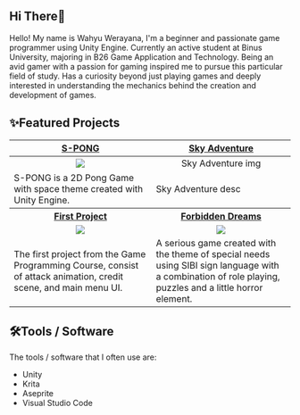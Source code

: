 ## Hi There👋
Hello! My name is Wahyu Werayana, I'm a beginner and passionate game programmer using Unity Engine. Currently an active student at Binus University, majoring in B26 Game Application and Technology. Being an avid gamer with a passion for gaming inspired me to pursue this particular field of study. Has a curiosity beyond just playing games and deeply interested in understanding the mechanics behind the creation and development of games.

## ✨Featured Projects
<table>
    <tr>
      <th width="500px" align="center"> <a href="https://github.com/wahyuwerayana/S-PONG">S-PONG</th>
      <th width="500px" align="center"> <a href="https://github.com/wahyuwerayana/Side-Scroller">Sky Adventure</th>
    </tr>
  <tbody>
  <tr width="500px" align="center">
  <td>
    
  <img src="https://github.com/wahyuwerayana/S-PONG/assets/115724777/2d7d8995-1cf6-4ea0-944f-9b02478d0b53">
  
  </td>
  <td>
  Sky Adventure img
  </td>
  </tr>
  
  <tr width="500px">
    <td>S-PONG is a 2D Pong Game with space theme created with Unity Engine.</td>
    <td>Sky Adventure desc</td>
  </tr>
  <tr>
    <th width="500px"> <a href="https://github.com/wahyuwerayana/FirstProject_GameProgramming">First Project</th>
    <th width="500px"> <a href="https://github.com/wahyuwerayana/Forbidden-Dream-Project">Forbidden Dreams</th>
  </tr>
      
  <tr width="500px" align="center">
    <td><img src="https://github.com/wahyuwerayana/FirstProject_GameProgramming/assets/115724777/526169b9-be55-42a3-bff4-27071573373f"></td>
    <td><img src="https://github.com/wahyuwerayana/Forbidden-Dream-Project/assets/115724777/27d1cf97-fc30-4845-9e96-6217327e648b"></td>
  </tr>
    
  <tr width="500px">
      <td>The first project from the Game Programming Course, consist of attack animation, credit scene, and main menu UI.</td>
      <td>A serious game created with the theme of special needs using SIBI sign language with a combination of role playing, puzzles and a little horror element.</td>
  </tr>
  </tbody>
</table>

## 🛠️Tools / Software
The tools / software that I often use are:
- Unity
- Krita
- Aseprite
- Visual Studio Code
